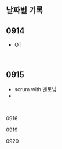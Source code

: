## 날짜별 기록

## 0914
* OT
</br>

## 0915
* scrum with 멘토님
*
</br>

0916
</br>

0919
</br>

0920
</br>
